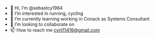 - 👋 Hi, I’m @sebastcy1984
- 👀 I’m interested in running, cycling
- 🌱 I’m currently learning working in Conack as Systems Consultant
- 💞️ I’m looking to collaborate on 
- 📫 How to reach me cyril11416@gmail.com

<!---
sebastcy1984/sebastcy1984 is a ✨ special ✨ repository because its `README.md` (this file) appears on your GitHub profile.
You can click the Preview link to take a look at your changes.
--->
